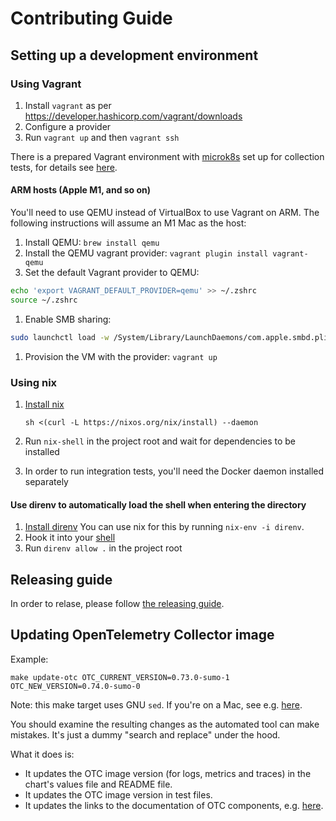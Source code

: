 # Contributing Guide

## Setting up a development environment

### Using Vagrant

1. Install `vagrant` as per <https://developer.hashicorp.com/vagrant/downloads>
1. Configure a provider
1. Run `vagrant up` and then `vagrant ssh`

There is a prepared Vagrant environment with [microk8s](https://microk8s.io/) set up for collection tests, for details see
[here](vagrant/README.md).

#### ARM hosts (Apple M1, and so on)

You'll need to use QEMU instead of VirtualBox to use Vagrant on ARM. The following instructions will assume an M1 Mac as the host:

1. Install QEMU: `brew install qemu`
1. Install the QEMU vagrant provider: `vagrant plugin install vagrant-qemu`
1. Set the default Vagrant provider to QEMU:

```bash
echo 'export VAGRANT_DEFAULT_PROVIDER=qemu' >> ~/.zshrc
source ~/.zshrc
```

1. Enable SMB sharing:

```bash
sudo launchctl load -w /System/Library/LaunchDaemons/com.apple.smbd.plist
```

1. Provision the VM with the provider: `vagrant up`

### Using nix

1. [Install nix](https://nixos.org/download.html)

   ```
   sh <(curl -L https://nixos.org/nix/install) --daemon
   ```

1. Run `nix-shell` in the project root and wait for dependencies to be installed
1. In order to run integration tests, you'll need the Docker daemon installed separately

#### Use direnv to automatically load the shell when entering the directory

1. [Install direnv](https://direnv.net/docs/installation.html) You can use nix for this by running `nix-env -i direnv`.
1. Hook it into your [shell](https://direnv.net/docs/hook.html)
1. Run `direnv allow .` in the project root

## Releasing guide

In order to relase, please follow [the releasing guide][release].

[release]: /docs/release.md

## Updating OpenTelemetry Collector image

Example:

```shell
make update-otc OTC_CURRENT_VERSION=0.73.0-sumo-1 OTC_NEW_VERSION=0.74.0-sumo-0
```

Note: this make target uses GNU `sed`. If you're on a Mac, see e.g. [here](https://stackoverflow.com/a/56007296/4603021).

You should examine the resulting changes as the automated tool can make mistakes. It's just a dummy "search and replace" under the hood.

What it does is:

- It updates the OTC image version (for logs, metrics and traces) in the chart's values file and README file.
- It updates the OTC image version in test files.
- It updates the links to the documentation of OTC components, e.g. [here](./deploy/helm/sumologic/conf/logs/otelcol/config.yaml).
